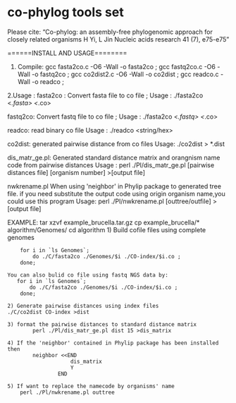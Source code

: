 co-phylog tools set
===================

Please cite:
“Co-phylog: an assembly-free phylogenomic approach for closely related organisms
H Yi, L Jin
Nucleic acids research 41 (7), e75-e75”

======INSTALL AND USAGE========
1. Compile:
gcc fasta2co.c -O6 -Wall -o fasta2co ;
gcc fastq2co.c -O6 -Wall -o fastq2co ;
gcc co2dist2.c -O6 -Wall -o co2dist  ;
gcc readco.c  -Wall -o readco ;

2.Usage :
fasta2co : Convert fasta file to co file ;
Usage : ./fasta2co <*.fasta> <*.co>

fastq2co: Convert fastq file to co file ;
Usage : ./fasta2co <*.fastq> <*.co>

readco: read binary co file 
Usage : ./readco <string/hex>

co2dist: generated pairwise distance from co files 
Usage: ./co2dist <co file dir> > *.dist

dis_matr_ge.pl: Generated standard distance matrix and orangnism name code from pairwise distances
Usage : perl ./Pl/dis_matr_ge.pl [pairwise distances file] [organism number] >[output file]

nwkrename.pl
	When using 'neighbor' in Phylip package to generated tree file. if you need substitute
	the output code using origin organism name,you could use this program
Usage: perl ./Pl/nwkrename.pl [outtree/outfile] > [output file]

EXAMPLE:
	tar xzvf example_brucella.tar.gz
	cp example_brucella/* algorithm/Genomes/
    cd algorithm
	1) Build cofile files using complete genomes

		for i in `ls Genomes`;
			do ./C/fasta2co ./Genomes/$i ./CO-index/$i.co ;
		done;

    You can also bulid co file using fastq NGS data by:
	   for i in `ls Genomes`;
	       do ./C/fasta2co ./Genomes/$i ./CO-index/$i.co ;
		done;

	2) Generate pairwise distances using index files
	./C/co2dist CO-index >dist

	3) format the pairwise distances to standard distance matrix
	        perl ./Pl/dis_matr_ge.pl dist 15 >dis_matrix

	4) If the 'neighbor' contained in Phylip package has been installed then
			neighbor <<END
						dis_matrix
						Y
   			        END

	5) If want to replace the namecode by organisms' name								    
		perl ./Pl/nwkrename.pl outtree
